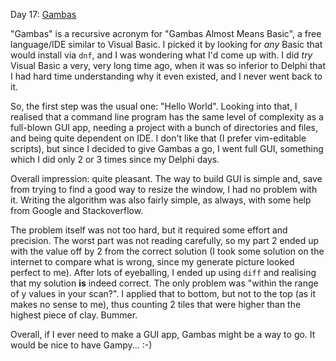 Day 17: [Gambas](http://gambas.sourceforge.net/)

"Gambas" is a recursive acronym for "Gambas Almost Means Basic", a free
language/IDE similar to Visual Basic. I picked it by looking for _any_ Basic
that would install via `dnf`, and I was wondering what I'd come up with. I did
_try_ Visual Basic a very, very long time ago, when it was so inferior to
Delphi that I had  hard time understanding why it even existed, and I never
went back to it.

So, the first step was the usual one: "Hello World". Looking into that, I
realised that a command line program has the same level of complexity as a
full-blown GUI app, needing a project with a bunch of directories and files,
and being quite dependent on IDE. I don't like that (I prefer vim-editable
scripts), but since I decided to give Gambas a go, I went full GUI, something
which I did only 2 or 3 times since my Delphi days.

Overall impression: quite pleasant. The way to build GUI is simple and, save
from trying to find a good way to resize the window, I had no problem with it.
Writing the algorithm was also fairly simple, as always, with some help from
Google and Stackoverflow.

The problem itself was not too hard, but it required some effort and precision.
The worst part was not reading carefully, so my part 2 ended up with the value
off by 2 from the correct solution (I took some solution on the internet to
compare what is wrong, since my generate picture looked perfect to me). After
lots of eyeballing, I ended up using `diff` and realising that my solution
**is** indeed correct. The only problem was "within the range of y values in
your scan?". I applied that to bottom, but not to the top (as it makes no sense
to me), thus counting 2 tiles that were higher than the highest piece of clay.
Bummer.

Overall, if I ever need to make a GUI app, Gambas might be a way to go. It
would be nice to have Gampy... :-)
